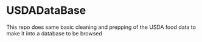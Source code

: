 # USDADataBase
This repo does same basic cleaning and prepping of the USDA food data to make it into a database to be browsed
